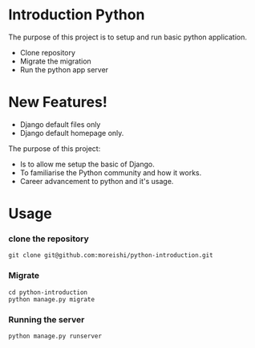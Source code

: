 # Introduction Python

The purpose of this project is to setup and run basic python application.

  - Clone repository
  - Migrate the migration
  - Run the python app server

# New Features!

  - Django default files only
  - Django default homepage only.


The purpose of this project:
  - Is to allow me setup the basic of Django.
  - To familiarise the Python community and how it works.
  - Career advancement to python and it's usage.

# Usage

### clone the repository
```
git clone git@github.com:moreishi/python-introduction.git
```

### Migrate
```
cd python-introduction
python manage.py migrate
```

### Running the server
```
python manage.py runserver
```
